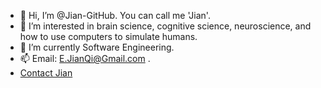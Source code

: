- 👋 Hi, I’m @Jian-GitHub. You can call me 'Jian'.
- 👀 I’m interested in brain science, cognitive science, neuroscience, and how to use computers to simulate humans.
- 🌱 I’m currently Software Engineering.
- 📫 Email:  E.JianQi@Gmail.com .
- [Contact Jian](contact.jian.nz)

<!---
Jian-GitHub/Jian-GitHub is a ✨ special ✨ repository because its `README.md` (this file) appears on your GitHub profile.
You can click the Preview link to take a look at your changes.
--->
